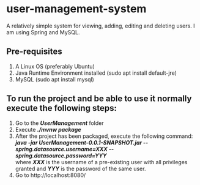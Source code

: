 # user-management-system
A relatively simple system for viewing, adding, editing and deleting users. I am using Spring and MySQL. 


## Pre-requisites
1. A Linux OS (preferably Ubuntu)
1. Java Runtime Environment installed (sudo apt install default-jre)
2. MySQL (sudo apt install mysql)


## To run the project and be able to use it normally execute the following steps:
1. Go to the ***UserManagement*** folder 
2. Execute ***./mvnw package***
3. After the project has been packaged, execute the following command:  
    ***java -jar UserManagement-0.0.1-SNAPSHOT.jar --spring.datasource.username=XXX --spring.datasource.password=YYY***    
where ***XXX*** is the username of a pre-existing user with all privileges granted and ***YYY*** is the password of the same user.
4. Go to http://localhost:8080/
